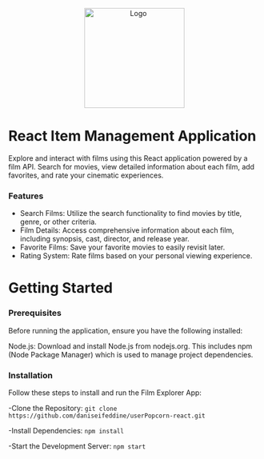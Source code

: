 <p align="center">
  <img src="https://raw.githubusercontent.com/daniseifeddine/Ds-Validator-Toolkit/main/media/logo.png" alt="Logo" width="200">
</p>

# React Item Management Application

Explore and interact with films using this React application powered by a film API. Search for movies, view detailed information about each film, add favorites, and rate your cinematic experiences.


### Features

- Search Films: Utilize the search functionality to find movies by title, genre, or other criteria.
- Film Details: Access comprehensive information about each film, including synopsis, cast, director, and release year.
- Favorite Films: Save your favorite movies to easily revisit later.
- Rating System: Rate films based on your personal viewing experience.

# Getting Started
### Prerequisites

Before running the application, ensure you have the following installed:

Node.js: Download and install Node.js from nodejs.org. This includes npm (Node Package Manager) which is used to manage project dependencies.

### Installation

Follow these steps to install and run the Film Explorer App:

-Clone the Repository: `git clone https://github.com/daniseifeddine/userPopcorn-react.git`

-Install Dependencies: `npm install`

-Start the Development Server: `npm start `

